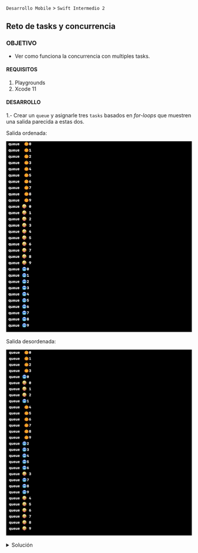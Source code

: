 `Desarrollo Mobile` > `Swift Intermedio 2`


## Reto de tasks y concurrencia

### OBJETIVO 

- Ver como funciona la concurrencia con multiples tasks.

#### REQUISITOS 

1. Playgrounds
2. Xcode 11

#### DESARROLLO

1.- Crear un `queue` y asignarle tres `tasks` basados en *for-loops* que muestren una salida parecida a estas dos.

Salida ordenada:

![](0.png)

Salida desordenada:

![](1.png)

<details>
	<summary>Solución</summary>
<p> Declararemos un queue:</p>
	
```
	let queueConcurrent = DispatchQueue(label: "com.bedu.queues", qos: .utility)
```
<p> Luego una función con tres ciclos for.</p>

```
func concurrentQueues(){
    queueConcurrent.async {
        for i in 0..<10 {
            print(" queue  🎃\(i)")
        }
    }
    
    queueConcurrent.async {
        for i in 0..<10 {
            print(" queue 🤪 \(i)")
          
        }
    }
    
    queueConcurrent.async {
        for i in 0..<10 {
            print(" queue 🥶\(i)")
        }
    }
}
```

<p>Para lograr el `output 1`, el queue es como lo declaramos.</p>

<p>Para lograr el `output 2`, hay que agregar el attribute de concurrent.</p>

```
let queueConcurrent = DispatchQueue(label: "com.bedu.queues", qos: .utility, attributes: .concurrent)
```

</details> 


